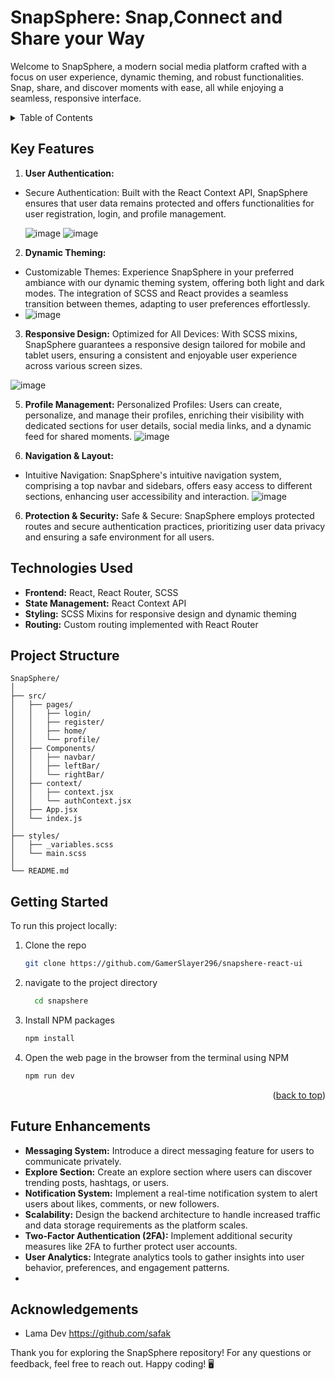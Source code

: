 # SnapSphere: Snap,Connect and Share your Way

Welcome to SnapSphere, a modern social media platform crafted with a focus on user experience, dynamic theming, and robust functionalities. Snap, share, and discover moments with ease, all while enjoying a seamless, responsive interface.

<!-- TABLE OF CONTENTS -->
<details>
  <summary>Table of Contents</summary>
  <ol>
    <li>
      <a href="#key-features">Key Features</a>
    </li>
    <li>
      <a href="#technologies-used">Technologies used</a>
    </li>
    <li><a href="#project-structure">Project Structure</a></li>
    <li><a href="#getting-started">Getting Started</a></li>
    <li><a href="#future-enhancements">Future enhancements</a></li>
    <li><a href="#acknowledgments">Acknowledgments</a></li>
  </ol>
</details>

## Key Features
1. **User Authentication:**
* Secure Authentication: Built with the React Context API, SnapSphere ensures that user data remains protected and offers functionalities for user registration, login, and profile management.

  ![image](https://github.com/GamerSlayer296/SnapSphere-React-ui/assets/117532468/0102d816-2823-42c2-aa7a-bd174ce8272b)
  ![image](https://github.com/GamerSlayer296/SnapSphere-React-ui/assets/117532468/16593de7-03cd-4bfd-a59d-6951816f2d6b)


  
2. **Dynamic Theming:**
* Customizable Themes: Experience SnapSphere in your preferred ambiance with our dynamic theming system, offering both light and dark modes. The integration of SCSS and React   provides a seamless transition between themes, adapting to user preferences effortlessly.
* 
  ![image](https://github.com/GamerSlayer296/SnapSphere-React-ui/assets/117532468/6bd0819a-7e42-4102-8a17-ff379695d891)

  
3. **Responsive Design:**
Optimized for All Devices: With SCSS mixins, SnapSphere guarantees a responsive design tailored for mobile and tablet users, ensuring a consistent and enjoyable user experience across various screen sizes.

![image](https://github.com/GamerSlayer296/SnapSphere-React-ui/assets/117532468/34cdc659-0669-4a5b-b120-9ae48fece4d6)


5. **Profile Management:**
Personalized Profiles: Users can create, personalize, and manage their profiles, enriching their visibility with dedicated sections for user details, social media links, and a dynamic feed for shared moments.
![image](https://github.com/GamerSlayer296/SnapSphere-React-ui/assets/117532468/f8f85f1d-a218-4a7e-a0f0-7ecae776fff1)


7. **Navigation & Layout:**
* Intuitive Navigation: SnapSphere's intuitive navigation system, comprising a top navbar and sidebars, offers easy access to different sections, enhancing user accessibility and interaction.
  ![image](https://github.com/GamerSlayer296/SnapSphere-React-ui/assets/117532468/17e6494f-ecc6-4d96-b161-ab9f63aa2dd3)

  

6. **Protection & Security:**
Safe & Secure: SnapSphere employs protected routes and secure authentication practices, prioritizing user data privacy and ensuring a safe environment for all users.

## Technologies Used

* __Frontend:__ React, React Router, SCSS
* __State Management:__ React Context API
* __Styling:__ SCSS Mixins for responsive design and dynamic theming
* __Routing:__ Custom routing implemented with React Router

## Project Structure

```
SnapSphere/
│
├── src/
│   ├── pages/
│   │   ├── login/
│   │   ├── register/
│   │   ├── home/
│   │   └── profile/
│   ├── Components/
│   │   ├── navbar/
│   │   ├── leftBar/
│   │   └── rightBar/
│   ├── context/
│   │   ├── context.jsx
│   │   └── authContext.jsx
│   ├── App.jsx
│   └── index.js
│
├── styles/
│   ├── _variables.scss
│   └── main.scss
│
└── README.md
```


## Getting Started
To run this project locally:

1. Clone the repo
   ```sh
   git clone https://github.com/GamerSlayer296/snapshere-react-ui
   ```
2. navigate to the project directory
   ```sh
     cd snapshere
   ```
3. Install NPM packages
   ```sh
   npm install
   ```
5. Open the web page in the browser from the terminal using NPM
   ```sh
   npm run dev
   ```

<p align="right">(<a href="#sooshi">back to top</a>)</p>

## Future Enhancements

* __Messaging System:__ Introduce a direct messaging feature for users to communicate privately.
* __Explore Section:__ Create an explore section where users can discover trending posts, hashtags, or users.
* __Notification System:__ Implement a real-time notification system to alert users about likes, comments, or new followers.
* __Scalability:__ Design the backend architecture to handle increased traffic and data storage requirements as the platform scales.
* __Two-Factor Authentication (2FA):__ Implement additional security measures like 2FA to further protect user accounts.
* __User Analytics:__ Integrate analytics tools to gather insights into user behavior, preferences, and engagement patterns.
* 

## Acknowledgements
* Lama Dev https://github.com/safak


Thank you for exploring the SnapSphere repository! For any questions or feedback, feel free to reach out. Happy coding! 🖥️
